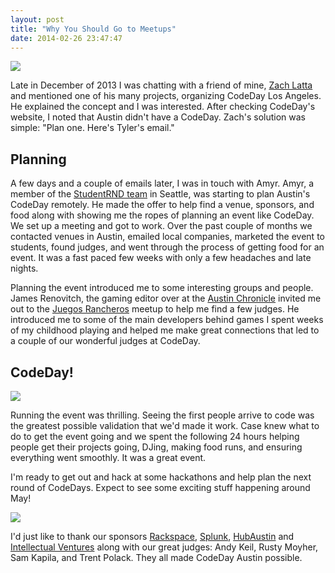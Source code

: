 ```yaml
---
layout: post
title: "Why You Should Go to Meetups"
date: 2014-02-26 23:47:47
---
```

![](https://farm8.staticflickr.com/7409/12724038015_deb246a88c_b.jpg)

Late in December of 2013 I was chatting with a friend of mine, [Zach Latta](http://zachlatta.com) and mentioned one of his many projects, organizing CodeDay Los Angeles. He explained the concept and I was interested. After checking CodeDay's website, I noted that Austin didn't have a CodeDay. Zach's solution was simple: "Plan one. Here's Tyler's email."

## Planning

A few days and a couple of emails later, I was in touch with Amyr. Amyr, a member of the [StudentRND team](https://studentrnd.org/team) in Seattle, was starting to plan Austin's CodeDay remotely. He made the offer to help find a venue, sponsors, and food along with showing me the ropes of planning an event like CodeDay. We set up a meeting and got to work. Over the past couple of months we contacted venues in Austin, emailed local companies, marketed the event to students, found judges, and went through the process of getting food for an event. It was a fast paced few weeks with only a few headaches and late nights.

Planning the event introduced me to some interesting groups and people. James Renovitch, the gaming editor over at the [Austin Chronicle](http://www.austinchronicle.com/) invited me out to the [Juegos Rancheros](http://juegosrancheros.com/) meetup to help me find a few judges. He introduced me to some of the main developers behind games I spent weeks of my childhood playing and helped me make great connections that led to a couple of our wonderful judges at CodeDay.

## CodeDay!

![](https://farm3.staticflickr.com/2841/12724187113_c78228b583_b.jpg)

Running the event was thrilling. Seeing the first people arrive to code was the greatest possible validation that we'd made it work. Case knew what to do to get the event going and we spent the following 24 hours helping people get their projects going, DJing, making food runs, and ensuring everything went smoothly. It was a great event.

I'm ready to get out and hack at some hackathons and help plan the next round of CodeDays. Expect to see some exciting stuff happening around May!

![](http://distilleryimage1.ak.instagram.com/28fb2eec973011e39b1a0ac99e922831_8.jpg)


I'd just like to thank our sponsors [Rackspace](https://www.rackspace.com/), [Splunk](http://www.splunk.com/), [HubAustin](http://hubaustin.com/) and [Intellectual Ventures](http://www.intellectualventures.com/) along with our great judges: Andy Keil, Rusty Moyher, Sam Kapila, and Trent Polack. They all made CodeDay Austin possible.
